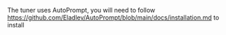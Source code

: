The tuner uses AutoPrompt, you will need to follow https://github.com/Eladlev/AutoPrompt/blob/main/docs/installation.md to install